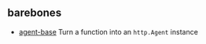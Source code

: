 ## barebones

- [agent-base](https://github.com/TooTallNate/node-agent-base) Turn a function into an `http.Agent` instance